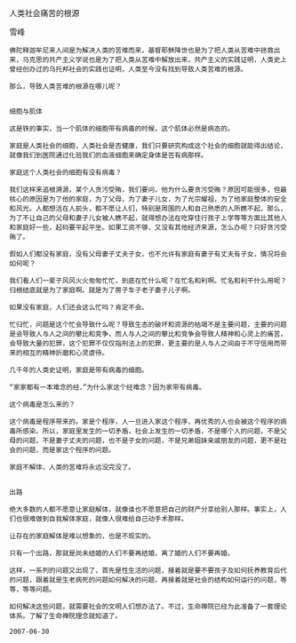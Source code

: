 人类社会痛苦的根源

雪峰


    佛陀释迦牟尼来人间是为解决人类的苦难而来，基督耶稣降世也是为了把人类从苦难中拯救出来，马克思的共产主义学说也是为了把人类从苦难中解放出来，共产主义的实践证明，人类史上曾经创办过的乌托邦社会的实践也证明，人类至今没有找到导致人类苦难的根源。

    那么，导致人类苦难的根源在哪儿呢？


    细胞与肌体

    这是铁的事实，当一个肌体的细胞带有病毒的时候，这个肌体必然是病态的。

    家庭是人类社会的细胞，人类社会是否健康，我们只要研究构成这个社会的细胞就能得出结论，就像我们到医院通过化验我们的血液细胞来确定身体是否有病那样。

    家庭这个人类社会的细胞有没有病毒？

    我们这样来追根溯源，某个人贪污受贿，我们要问，他为什么要贪污受贿？原因可能很多，但最核心的原因是为了他的家庭，为了父母，为了妻子儿女，为了光宗耀祖，为了他家庭整体的安全和风光。人都想活在人前头，都不愿让人们，特别是周围的人和自己熟悉的人所瞧不起，那么，为了不让自己的父母和妻子儿女被人瞧不起，就得想办法在吃穿住行孩子上学等等方面比其他人和家庭好一些，起码要平起平坐。如果工资不够，又没有其他经济来源，怎么办呢？只好贪污受贿了。

    假如人们都没有家庭，没有父母妻子丈夫子女，也不允许有家庭有妻子有丈夫有子女，情况将会如何呢？

    我们看人们一辈子风风火火匆匆忙忙，到底在忙什么呢？在忙名和利啊。忙名和利干什么用呢？归根结底就是为了家庭啊。就是为了房子车子老子妻子儿子啊。

    如果没有家庭，人们还会这么忙吗？肯定不会。

    忙归忙，问题是这个忙会导致什么呢？导致生态的破坏和资源的枯竭不是主要问题，主要的问题是会导致人与人之间的攀比和竞争，而人与人之间的攀比和竞争会导致人精神和心灵上的痛苦，会导致大量的犯罪，这个犯罪不仅仅指刑法上的犯罪，更主要的是人与人之间由于不守信用而带来的相互的精神折磨和心灵虐待。

    几千年的人类史证明，家庭是带有病毒的细胞。

    “家家都有一本难念的经，”为什么家这个经难念？因为家带有病毒。

    这个病毒是怎么来的？

    这个病毒是程序带来的。家是个程序，人一旦进入家这个程序，再优秀的人也会被这个程序的病毒所感染。所以，家庭里发生的一切矛盾，社会上发生的一切矛盾，不是哪个人的问题，不是父母的问题，不是妻子丈夫的问题，也不是子女的问题，不是兄弟姐妹亲戚朋友的问题，更不是社会的问题，而是家这个程序的问题。

    家庭不解体，人类的苦难将永远没完没了。


    出路

    绝大多数的人都不愿意让家庭解体，就像谁也不愿意把自己的财产分享给别人那样。事实上，人们也很难做到自我解体家庭，就像人很难给自己动手术那样。

    让存在的家庭解体是难以想象的，也是不现实的。

    只有一个出路，那就是尚未结婚的人们不要再结婚，离了婚的人们不要再婚。

    这样，一系列的问题又出现了，首先是性生活的问题，接着就是要不要孩子及如何抚养教育后代的问题，跟着就是生老病死的问题如何解决的问题，再接着就是社会的结构如何运行的问题，等等，等等问题。

    如何解决这些问题，就需要社会的文明人们想办法了。不过，生命禅院已经为此准备了一套理论体系。了解了生命禅院理念就知道了。

    2007-06-30



